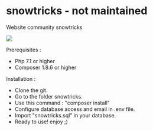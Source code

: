 # snowtricks - not maintained
Website community snowtricks

<a href="https://codeclimate.com/github/Minikeys/snowtricks/maintainability"><img src="https://api.codeclimate.com/v1/badges/d13867ed3b039a59b98d/maintainability" /></a>

Prerequisites :
<ul>
<li>Php 7.1 or higher</li>
<li>Composer 1.8.6 or higher</li>
</ul>

Installation :
<ul>
<li>Clone the git.</li>
<li>Go to the folder snowtricks.</li>
<li>Use this command : "composer install"</li>
<li>Configure database access and email in .env file.</li>
<li>Import "snowtricks.sql" in your database.</li>
<li>Ready to use! enjoy ;)</li>
</ul>
